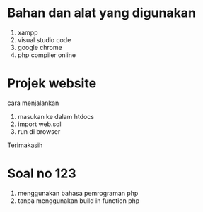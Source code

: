 # Bahan dan alat yang digunakan
1. xampp
2. visual studio code
3. google chrome
4. php compiler online

# Projek website
cara menjalankan
1. masukan ke dalam htdocs
2. import web.sql
3. run di browser

Terimakasih

# Soal no 123
1. menggunakan bahasa pemrograman php
2. tanpa menggunakan build in function php
